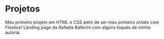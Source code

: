 # Projetos

Meu primeiro projeto em HTML e CSS além de ser meu primeiro ontato com Flexbox! Landing page da Rafaela Ballerini com alguns toques de minha autoria.
